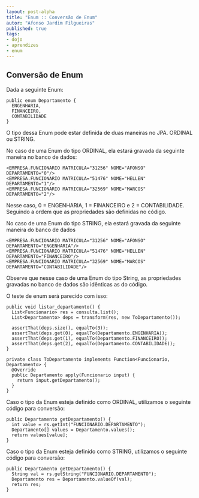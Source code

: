 ```yaml
---
layout: post-alpha
title: "Enum :: Conversão de Enum"
autor: "Afonso Jardim Filgueiras"
published: true 
tags:
- dojo
- aprendizes
- enum
---
```


## Conversão de Enum

Dada a seguinte Enum:

	public enum Departamento {
	  ENGENHARIA,
	  FINANCEIRO,
	  CONTABILIDADE
	}

O tipo dessa Enum pode estar definida de duas maneiras no JPA. ORDINAL ou STRING.

No caso de uma Enum do tipo ORDINAL, ela estará gravada da seguinte maneira no banco de dados:

	<EMPRESA.FUNCIONARIO MATRICULA="31256" NOME="AFONSO" DEPARTAMENTO="0"/>
	<EMPRESA.FUNCIONARIO MATRICULA="51476" NOME="HELLEN" DEPARTAMENTO="1"/>
	<EMPRESA.FUNCIONARIO MATRICULA="32569" NOME="MARCOS" DEPARTAMENTO="2"/>

Nesse caso, 0 = ENGENHARIA, 1 = FINANCEIRO e 2 = CONTABILIDADE. Seguindo a ordem que as propriedades são definidas no código.

No caso de uma Enum do tipo STRING, ela estará gravada da seguinte maneira do banco de dados

	<EMPRESA.FUNCIONARIO MATRICULA="31256" NOME="AFONSO" DEPARTAMENTO="ENGENHARIA"/>
	<EMPRESA.FUNCIONARIO MATRICULA="51476" NOME="HELLEN" DEPARTAMENTO="FINANCEIRO"/>
	<EMPRESA.FUNCIONARIO MATRICULA="32569" NOME="MARCOS" DEPARTAMENTO="CONTABILIDADE"/>

Observe que nesse caso de uma Enum do tipo String, as propriedades gravadas no banco de dados são idênticas as do código.

O teste de enum será parecido com isso:

    public void listar_departamento() {
      List<Funcionario> res = consulta.list();
      List<Departamento> deps = transform(res, new ToDepartamento());
     
      assertThat(deps.size(), equalTo(3));
      assertThat(deps.get(0), equalTo(Departamento.ENGENHARIA));
      assertThat(deps.get(1), equalTo(Departamento.FINANCEIRO));
      assertThat(deps.get(2), equalTo(Departamento.CONTABILIDADE));
    }

    private class ToDepartamento implements Function<Funcionario, Departamento> {
      @Override
      public Departamento apply(Funcionario input) {
        return input.getDepartamento();
      }
    }
  
  
Caso o tipo da Enum esteja definido como ORDINAL, utilizamos o seguinte código para conversão: 

    public Departamento getDepartamento() {
      int value = rs.getInt("FUNCIONARIO.DEPARTAMENTO");
      Departamento[] values = Departamento.values();
      return values[value];
    }


Caso o tipo da Enum esteja definido como STRING, utilizamos o seguinte código para conversão:

    public Departamento getDepartamento() {
      String val = rs.getString("FUNCIONARIO.DEPARTAMENTO");
      Departamento res = Departamento.valueOf(val);
      return res;
    }
